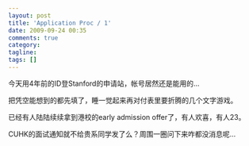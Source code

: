 ```yaml
---
layout: post
title: 'Application Proc / 1'
date: 2009-09-24 00:35
comments: true
category:
tagline:
tags: []
---
```


今天用4年前的ID登Stanford的申请站，帐号居然还是能用的…

把凭空能想到的都先填了，睡一觉起来再对付表里要折腾的几个文字游戏。

已经有人陆陆续续拿到港校的early admission offer了，有人欢喜，有人23。

CUHK的面试通知就不给贵系同学发了么？周围一圈问下来咋都没消息呢…
